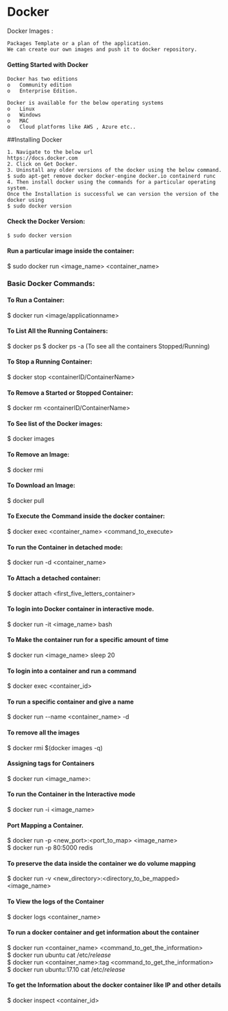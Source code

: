 # Docker

Docker Images : 
```
Packages Template or a plan of the application. 
We can create our own images and push it to docker repository. 
```

#### Getting Started with Docker
```
Docker has two editions
o	Community edition
o	Enterprise Edition. 
```
```
Docker is available for the below operating systems 
o	Linux
o	Windows
o	MAC
o	Cloud platforms like AWS , Azure etc..
```

##Installing Docker
```
1. Navigate to the below url 
https://docs.docker.com
2. Click on Get Docker. 
3. Uninstall any older versions of the docker using the below command. 
$ sudo apt-get remove docker docker-engine docker.io containerd runc
4. Then install docker using the commands for a particular operating system. 
Once the Installation is successful we can version the version of the docker using 
$ sudo docker version
```

#### Check the Docker Version:
```
$ sudo docker version
```
#### Run a particular image inside the container:
$ sudo docker run <image_name> <container_name>

### Basic Docker Commands:
#### To Run a Container:
$ docker run <image/applicationname>

#### To List All the Running Containers:
$ docker ps
$ docker ps -a (To see all the containers Stopped/Running)

#### To Stop a Running Container:
$ docker stop <containerID/ContainerName>

#### To Remove a Started or Stopped Container:  
$ docker rm <containerID/ContainerName>

#### To See list of the Docker images:
$ docker images

#### To Remove an Image:
$ docker rmi <imagename>

#### To Download an Image:
$ docker pull <imagename>

#### To Execute the Command inside the docker container: 
$ docker exec <container_name> <command_to_execute> <br>

#### To run the Container in detached mode: 
$ docker run -d <container_name>

#### To Attach a detached container: 
$ docker attach <first_five_letters_container>

#### To login into Docker container in interactive mode.
$ docker run -it <image_name> bash

#### To Make the container run for a specific amount of time
$ docker run <image_name> sleep 20

#### To login into a container and run a command
$ docker exec <container_id> <command>

#### To run a specific container and give a name
$ docker run --name <container_name> -d <imagename>

#### To remove all the images
$ docker rmi $(docker images -q)

#### Assigning tags for Containers
$ docker run <image_name>:<tag> 

#### To run the Container in the Interactive mode
$ docker run -i <image_name>

#### Port Mapping a Container.
$ docker run -p <new_port>:<port_to_map> <image_name> <br>
$ docker run -p 80:5000 redis

#### To preserve the data inside the container we do volume mapping
$ docker run -v <new_directory>:<directory_to_be_mapped> <image_name>

#### To View the logs of the Container
$ docker logs <container_name>

#### To run a docker container and get information about the container
$ docker run <container_name> <command_to_get_the_information> <br>
$ docker run ubuntu cat /etc/*release* <br>
$ docker run <container_name>:tag <command_to_get_the_information> <br>
$ docker run ubuntu:17.10 cat /etc/*release* <br>

#### To get the Information about the docker container like IP and other details 
$ docker inspect <container_id>

